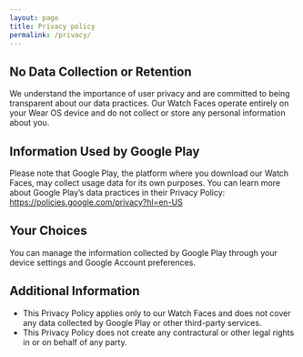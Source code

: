 ```yaml
---
layout: page
title: Privacy policy
permalink: /privacy/
---
```


## No Data Collection or Retention

We understand the importance of user privacy and are committed to being transparent about our data practices.
Our Watch Faces operate entirely on your Wear OS device and do not collect or store any personal information about you.

## Information Used by Google Play

Please note that Google Play, the platform where you download our Watch Faces, may collect usage data for its own purposes.
You can learn more about Google Play’s data practices in their Privacy Policy: <https://policies.google.com/privacy?hl=en-US>

## Your Choices

You can manage the information collected by Google Play through your device settings and Google Account preferences.

## Additional Information 

* This Privacy Policy applies only to our Watch Faces and does not cover any data collected by Google Play or other third-party services.
* This Privacy Policy does not create any contractural or other legal rights in or on behalf of any party.